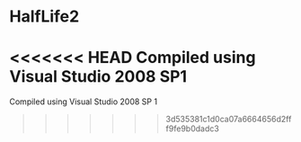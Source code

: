 HalfLife2
=========

<<<<<<< HEAD
Compiled using Visual Studio 2008 SP1
=======
Compiled using Visual Studio 2008 SP 1
>>>>>>> 3d535381c1d0ca07a6664656d2fff9fe9b0dadc3
